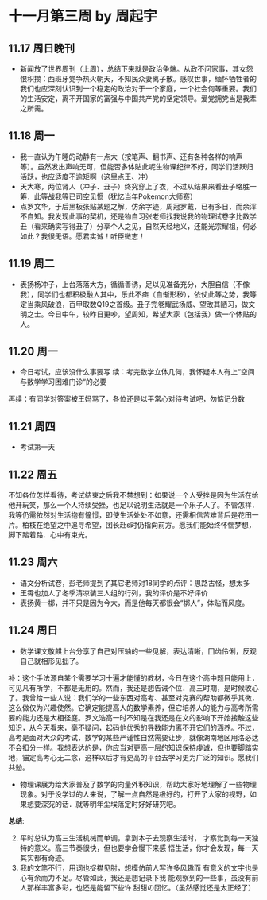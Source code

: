 # 十一月第三周 by 周起宇

## 11.17 周日晚刊
- 新闻放了世界周刊（上周），总结下来就是政治争端。从政不问家事，其女怨恨积攒：西班牙党争热火朝天，不知民众妻离子散。感叹世事，缅怀牺牲者的我们也应深刻认识到一个稳定的政治对于一个家庭，一个社会何等重要。我们的生活安定，离不开国家的富强与中国共产党的坚定领导。爱党拥党当是我辈之所需。

## 11.18 周一
- 我一直认为午睡的动静有一点大（按笔声、翻书声、还有各种各样的响声等）。虽然发出声响无可，但能否多体貼此呢生物课纪律不好，同学们活跃归活跃，也应适度不逾矩啊（这里点王、冲）
- 天大寒，两位肾人（冲子、丑子）终究穿上了衣，不过从结果来看丑子略胜一筹．此等战我等已司空见惯（犹忆当年Pokemon大师赛）
- 点罗文华，于后黑板张贴某题之解，仿余字迹，周冠罗戴，已有多日，而余浑不自知。我发现此事的契机，还是物自习张老师找我说我的物理试卷字比数学丑（看来确实写得丑了）分享个人之见，自然天经地义，还能光宗耀祖，何必如此？我很无语。愿君实诚！听臣微志！

## 11.19 周二
- 表扬杨冲子，上台落落大方，循循善诱，足以见准备充分，大胆自信（不像我），同学们也都积极融人其中，乐此不癍（自惭形秽），依仗此等之势，我等定当乘风破浪，百甲取数Q19之首级。丑子完卷耀武扬威、望改其陋习，做文明之士。今日中午，较昨日更吵，望周知，希望大家〔包括我）做一个体贴的人。

## 11.20 周一
- 今日考试，应该没什么事要写
续：考完数学立体几何，我怀疑本人有上“空间与数学学习困难门诊“的必要

再续：有同学对答案被王妈骂了，各位还是以平常心对待考试吧，勿惦记分数

## 11.21 周四
- 考试第一天

## 11.22 周五
不知各位怎样看待，考试结束之后我不禁想到：如果说一个人受挫是因为生活在给他开玩笑，那么一个人持续受挫，也足以说明生活就是一个乐子人了。不管怎样．我等仍需依然对生活抱有憧憬，即使生活处处不如意，还需相信苦难背后是花田一片。柏枝在绝望之中追寻希望，团长赴s时仍指向前方。愿我们能始终怀惴梦想，脚下踏着路．心中有束光。

## 11.23 周六
- 语文分析试卷，彭老师提到了其它老师对18同学的点评：思路古怪，想太多
- 王霄也加人了冬季清凉装三人组的行列，我的评价是不好评价
- 表扬黄一梆，并不只是因为今大，而是他每天都很会“梆人”，体贴而风度。

## 11.24 周日
- 数学课文敬麒上台分享了自己对压轴的一些见解，表达清晰，囗齿伶俐，反观自己就相形见拙了。

补：这个手法源自某个需要学习十遍才能懂的教材，今日在这个高中题目能用上，可见凡有所学，不都是无用的。然而，我还是想告诫个位．高三时期，是时候收心了。我曾给一些人说：我们学的一些东西对高考、甚至对克赛的帮助都微乎其微，这么做仅为兴趣使然。它确定能提高人的数学素养，但它培养人的能力与高考所需要的能力还是大相径庭。罗文浩高一时不知是在我还是在文的影响下开始接触这些知识，从今天看来，亳不疑问，起码他优秀的导数能力离不开它们的涵养。不过，高考是面对大众的考试，数学的某些严谨性自然需要让步，就像湖南地区用洛必达不会扣分一样。我想表达的是，你应当对更高一层的知识保持虔诚，但也要脚踏实地，锚定高考心无二念，这样以后才有更高的平台去学习更为广泛的知识。愿我们共勉。

- 物理课展为给大家普及了数学的向量外积知识，帮助大家好地理解了一些物理现象。对于没学过的人来说，了解一点自然是极好的，打开了大家的视野，如果想要深究的话．就等明年尘埃落定时好好研究吧。

**总结**:

2. 平时总认为高三生活机械而单调，拿到本子去观察生活时，
才察觉到每一天独特的意义。高三节奏很快，但也要学会慢下来感
悟生活，你才会发现，每一天其实都有奇迹。
1. 我的文笔不行，用词也捉襟见肘，想模仿前人写许多风趣而
有意义的文字也是心有余而力不足。尽管如此，我还是想记录下我
能观察到的一些事，虽没有前人那样丰富多彩，也还是能留下些许
甜甜の回忆。（虽然感觉还是太正经了）